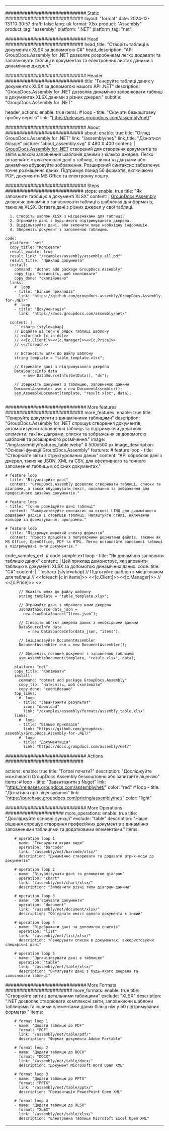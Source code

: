 



---
############################# Static ############################
layout: "format"
date:  2024-12-13T10:30:57
draft: false
lang: uk
format: Xlsx
product: "Assembly"
product_tag: "assembly"
platform: ".NET"
platform_tag: "net"

############################# Head ############################
head_title: "Створіть таблиці в документах XLSX за допомогою C#"
head_description: "API GroupDocs.Assembly for .NET дозволяє розробникам легко додавати та заповнювати таблиці в документах та електронних листах даними з динамічних джерел."

############################# Header ############################
title: "Генеруйте таблиці даних у документах XLSX за допомогою нашого API .NET" 
description: "GroupDocs.Assembly for .NET дозволяє динамічно заповнювати таблиці в документах XLSX даними з різних джерел."
subtitle: "GroupDocs.Assembly for .NET" 

header_actions:
  enable: true
  items:
    #  loop
    - title: "Скачати безкоштовну пробну версію"
      link: "https://releases.groupdocs.com/assembly/net/"
      
############################# About ############################
about:
    enable: true
    title: "Огляд GroupDocs.Assembly for .NET"
    link: "/assembly/net/"
    link_title: "Дізнатися більше"
    picture: "about_assembly.svg" # 480 X 400
    content: |
       [GroupDocs.Assembly for .NET](/assembly/net/) створений для створення документів та звітів шляхом заповнення шаблонів даними з кількох джерел. Легко вставляйте структуровані дані в таблиці, списки та діаграми або динамічно вбудовуйте зображення. Розширений синтаксис забезпечує точне розміщення даних. Підтримує понад 50 форматів, включаючи PDF, документи MS Office та електронну пошту.

############################# Steps ############################
steps:
    enable: true
    title: "Як заповнити таблицю в документі XLSX"
    content: |
      [GroupDocs.Assembly](/assembly/net/) дозволяє динамічно заповнювати таблиці в шаблонах для форматів, таких як XLSX. Вставте дані з різних джерел у свої таблиці.
      
      1. Створіть шаблон XLSX з місцезнаками для таблиці.
      2. Отримайте дані з будь-якого підтримуваного джерела.
      3. Відфільтруйте дані, аби включити лише необхідну інформацію.
      4. Збережіть документ з заповненою таблицею.
   
    code:
      platform: "net"
      copy_title: "Копіювати"
      result_enable: true
      result_link: "/examples/assembly/assembly_all.pdf"
      result_title: "Приклад документа"
      install:
        command: "dotnet add package GroupDocs.Assembly"
        copy_tip: "натисніть, щоб скопіювати"
        copy_done: "скопійовано"
      links:
        #  loop
        - title: "Більше прикладів"
          link: "https://github.com/groupdocs-assembly/GroupDocs.Assembly-for-.NET/"
        #  loop
        - title: "Документація"
          link: "https://docs.groupdocs.com/assembly/net/"
          
      content: |
        ```csharp {style=abap}
        // Додайте ці теги в рядок таблиці шаблону
        // <<foreach [c in ds]>>
        // <<[c.Client]>><<[c.Manager]>><<[c.Price]>>
        // <</foreach>>

        // Встановіть шлях до файлу шаблону
        string template = "table_template.xlsx";

        // Отримайте дані з підтримуваного джерела
        DataSourceInfo data 
            = new DataSourceInfo(GetData(), "ds");

        // Збережіть документ з таблицею, заповненою даними
        DocumentAssembler asm = new DocumentAssembler();
        asm.AssembleDocument(template, "result.xlsx", data);
        ```            

############################# More features ############################
more_features:
  enable: true
  title: "Генеруйте документи з динамічними таблицями"
  description: "GroupDocs.Assembly for .NET спрощує створення документів, автоматизуючи заповнення таблиць та підтримуючи додаткові елементи, такі як діаграми, списки та зображення за допомогою шаблонів та розширеного розмічення."
  image: "/img/assembly/features_table.webp" # 500x500 px
  image_description: "Основні функції GroupDocs.Assembly"
  features:
    # feature loop
    - title: "Створюйте звіти з структурованих даних"
      content: "API обробляє дані з джерел, таких як JSON, XML та CSV, для ефективного та точного заповнення таблиць в офісних документах."

    # feature loop
    - title: "Візуалізуйте дані"
      content: "GroupDocs.Assembly дозволяє створювати таблиці, списки та діаграми, а також вбудовувати текст, посилання та зображення для професійного дизайну документів."

    # feature loop
    - title: "Точно розміщуйте дані таблиці"
      content: "Використовуйте синтаксис на основі LINQ для динамічного додавання рядків і стовпців таблиці. Налаштуйте стилі, включаючи кольори та форматування, програмно."

    # feature loop
    - title: "Підтримує широкий спектр форматів"
      content: "Просто працюйте з популярними форматами файлів, такими як MS Office, OpenOffice, PDF та HTML. Легко вставляйте заповнені таблиці в підтримувані типи документів."
      
  code_samples_ext:
    # code sample ext loop
    - title: "Як динамічно заповнити таблицю даних"
      content: |
        Цей приклад демонструє, як заповнити таблицю в документі XLSX за допомогою динамічних даних.
      code:
        title: "C#"
        content: |
          ```csharp {style=abap}
          // Підготуйте шаблон з місцезнаком для таблиці
          // <<foreach [c in items]>> <<[c.Client]>><<[c.Manager]>>
          // <<[c.Price]>> <</foreach>>

          // Вкажіть шлях до файлу шаблону
          string template = "table_template.xlsx";

          // Отримайте дані з обраного вами джерела
          JsonDataSource data_json = 
            new JsonDataSource("Items.json");

          // Створіть об'єкт джерела даних з необхідними даними
          DataSourceInfo data 
              = new DataSourceInfo(data_json, "items");

          // Ініціалізуйте DocumentAssembler
          DocumentAssembler asm = new DocumentAssembler();

          // Збережіть готовий документ з заповненою таблицею
          asm.AssembleDocument(template, "result.xlsx", data);
          ```
        platform: "net"
        copy_title: "Копіювати"
        install:
          command: "dotnet add package GroupDocs.Assembly"
          copy_tip: "натисніть, щоб скопіювати"
          copy_done: "скопійовано"
        top_links:
          #  loop
          - title: "Завантажити результат"
            icon: "download"
            link: "/examples/assembly/formats/assembly_table.xlsx"
        links:
          #  loop
          - title: "Більше прикладів"
            link: "https://github.com/groupdocs-assembly/GroupDocs.Assembly-for-.NET/"
          #  loop
          - title: "Документація"
            link: "https://docs.groupdocs.com/assembly/net/"
            

            


############################# Actions ############################

actions:
  enable: true
  title: "Готові почати?"
  description: "Досліджуйте можливості GroupDocs.Assembly безкоштовно або запитайте ліцензію"
  items:
    #  loop
    - title: "Завантажити з Nuget"
      link: "https://releases.groupdocs.com/assembly/net/"
      color: "red"
        #  loop
    - title: "Дізнатися про ліцензування"
      link: "https://purchase.groupdocs.com/pricing/assembly/net/"
      color: "light"


############################# More Operations #####################
more_operations:
    enable: true
    title: "Досліджуйте основні функції"
    exclude: "table"
    description: "Наше рішення спрощує створення професійних документів з динамічно заповненими таблицями та додатковими елементами."
    items: 
          
        # operation loop 1
        - name: "Генерувати штрих-коди"
          operation: "barcode"
          link: "/assembly/net/barcode/xlsx/"
          description: "Динамічно створювати та додавати штрих-коди до документів"

        # operation loop 2
        - name: "Візуалізувати дані за допомогою діаграм"
          operation: "chart"
          link: "/assembly/net/chart/xlsx/"
          description: "Заповнити різні типи діаграм даними"

        # operation loop 3
        - name: "Об'єднувати документи"
          operation: "document"
          link: "/assembly/net/document/xlsx/"
          description: "Об'єднати вміст одного документа в інший"

        # operation loop 4
        - name: "Відображати дані за допомогою списків"
          operation: "list"
          link: "/assembly/net/list/xlsx/"
          description: "Генерувати списки в документах, використовуючи специфічні дані"

        # operation loop 5
        - name: "Організовувати дані в таблицях"
          operation: "table"
          link: "/assembly/net/table/xlsx/"
          description: "Витягувати дані з будь-якого джерела та заповнювати таблиці"
         
          
############################# More Formats ########################
more_formats:
    enable: true
    title: "Створюйте звіти з детальними таблицями"
    exclude: "XLSX"
    description: ".NET дозволяє створювати комплексні звіти, заповнюючи шаблони таблицями та іншими елементами даних більш ніж у 50 підтримуваних форматах."
    items: 
          
        # format loop 1
        - name: "Додати таблицю до PDF"
          format: "PDF"
          link: "/assembly/net/table/pdf/"
          description: "Формат документа Adobe Portable"
          
        # format loop 2
        - name: "Додати таблицю до DOCX"
          format: "DOCX"
          link: "/assembly/net/table/docx/"
          description: "Документ Microsoft Word Open XML"
          
        # format loop 3
        - name: "Додати таблицю до PPTX"
          format: "PPTX"
          link: "/assembly/net/table/pptx/"
          description: "Презентація PowerPoint Open XML"
          
        # format loop 4
        - name: "Додати таблицю до XLSX"
          format: "XLSX"
          link: "/assembly/net/table/xlsx/"
          description: "Електронна таблиця Microsoft Excel Open XML"


          

---